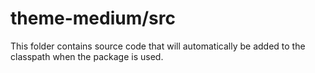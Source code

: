 # theme-medium/src

This folder contains source code that will automatically be added to the classpath when
the package is used.
